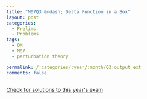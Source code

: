 ```yaml
---
title: "M07Q3 &ndash; Delta Function in a Box"
layout: post
categories:
  - Prelims
  - Problems
tags:
  - QM
  - M07
  - perturbation theory

permalink: /:categories/:year/:month/Q3:output_ext
comments: false
---
```

<object data="2007M3Q.pdf" type="application/pdf" width="100%" height="500"></object>
<div class="message"><a href='https://princetonprelim.com/prelim/19/'>Check for solutions to this year's exam</a></div>